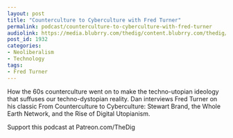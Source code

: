 ```yaml
---
layout: post
title: "Counterculture to Cyberculture with Fred Turner"
permalink: podcast/counterculture-to-cyberculture-with-fred-turner
audiolink: https://media.blubrry.com/thedig/content.blubrry.com/thedig/The_Dig-EP_299-Turner.mp3
post_id: 1932
categories: 
- Neoliberalism
- Technology
tags: 
- Fred Turner
---
```


How the 60s counterculture went on to make the techno-utopian ideology that suffuses our techno-dystopian reality. Dan interviews Fred Turner on his classic 
From Counterculture to Cyberculture: Stewart Brand, the Whole Earth Network, and the Rise of Digital Utopianism.

Support this podcast at Patreon.com/TheDig